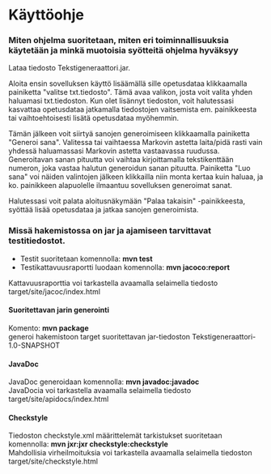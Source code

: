 # Käyttöohje

### Miten ohjelma suoritetaan, miten eri toiminnallisuuksia käytetään ja minkä muotoisia syötteitä ohjelma hyväksyy

Lataa tiedosto Tekstigeneraattori.jar.

Aloita ensin sovelluksen käyttö lisäämällä sille opetusdataa klikkaamalla painiketta "valitse txt.tiedosto". Tämä avaa valikon, josta voit valita yhden haluamasi txt.tiedoston. Kun olet lisännyt tiedoston,
 voit halutessasi kasvattaa opetusdataa jatkamalla tiedostojen vaitsemista em. painikkeesta tai vaihtoehtoisesti lisätä opetusdataa myöhemmin. <br>

Tämän jälkeen voit siirtyä sanojen generoimiseen klikkaamalla painiketta "Generoi sana". Valitessa tai vaihtaessa Markovin astetta laita/pidä rasti vain yhdessä haluamassasi Markovin astetta vastaavassa ruudussa.
 Generoitavan sanan pituutta voi vaihtaa kirjoittamalla tekstikenttään numeron, joka vastaa halutun generoidun sanan pituutta. Painiketta "Luo sana" voi näiden valintojen jälkeen klikkailla niin monta kertaa 
 kuin haluaa, ja ko. painikkeen alapuolelle ilmaantuu sovelluksen generoimat sanat.  <br>
 
 Halutessasi voit palata aloitusnäkymään "Palaa takaisin" -painikkeesta, syöttää lisää opetusdataa ja jatkaa sanojen generoimista.

### Missä hakemistossa on jar ja ajamiseen tarvittavat testitiedostot.

- Testit suoritetaan komennolla: **mvn test**
- Testikattavuusraportti luodaan komennolla: **mvn jacoco:report** 

Kattavuusraporttia voi tarkastella avaamalla selaimella tiedosto target/site/jacoc/index.html

#### Suoritettavan jarin generointi
Komento: **mvn package** <br>
generoi hakemistoon target suoritettavan jar-tiedoston Tekstigeneraattori-1.0-SNAPSHOT

#### JavaDoc
JavaDoc generoidaan komennolla: **mvn javadoc:javadoc** <br>
JavaDocia voi tarkastella avaamalla selaimella tiedosto target/site/apidocs/index.html

#### Checkstyle
Tiedoston checkstyle.xml määrittelemät tarkistukset suoritetaan komennolla:  **mvn jxr:jxr checkstyle:checkstyle** <br>
Mahdollisia virheilmoituksia voi tarkastella avaamalla selaimella tiedoston target/site/checkstyle.html
